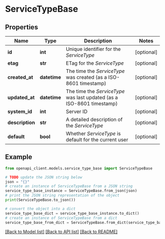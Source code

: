 # ServiceTypeBase


## Properties

Name | Type | Description | Notes
------------ | ------------- | ------------- | -------------
**id** | **int** | Unique identifier for the *ServiceType* | [optional] 
**etag** | **str** | ETag for the *ServiceType* | [optional] 
**created_at** | **datetime** | The time the *ServiceType* was created (as a ISO-8601 timestamp) | [optional] 
**updated_at** | **datetime** | The time the *ServiceType* was last updated (as a ISO-8601 timestamp) | [optional] 
**system_id** | **int** | Server ID | [optional] 
**description** | **str** | A detailed description of the *ServiceType* | [optional] 
**default** | **bool** | Whether *ServiceType* is default for the current user | [optional] 

## Example

```python
from openapi_client.models.service_type_base import ServiceTypeBase

# TODO update the JSON string below
json = "{}"
# create an instance of ServiceTypeBase from a JSON string
service_type_base_instance = ServiceTypeBase.from_json(json)
# print the JSON string representation of the object
print(ServiceTypeBase.to_json())

# convert the object into a dict
service_type_base_dict = service_type_base_instance.to_dict()
# create an instance of ServiceTypeBase from a dict
service_type_base_from_dict = ServiceTypeBase.from_dict(service_type_base_dict)
```
[[Back to Model list]](../README.md#documentation-for-models) [[Back to API list]](../README.md#documentation-for-api-endpoints) [[Back to README]](../README.md)


